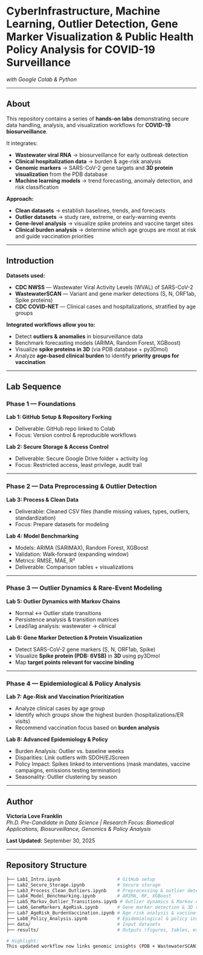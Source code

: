   # CyberInfrastructure, Machine Learning, Outlier Detection, Gene Marker Visualization & Public Health Policy Analysis for COVID-19 Surveillance  
*with Google Colab & Python*  

---

## About  
This repository contains a series of **hands-on labs** demonstrating secure data handling, analysis, and visualization workflows for **COVID-19 biosurveillance**.  

It integrates:  
- **Wastewater viral RNA** → biosurveillance for early outbreak detection  
- **Clinical hospitalization data** → burden & age-risk analysis  
- **Genomic markers** → SARS-CoV-2 gene targets and **3D protein visualization** from the PDB database  
- **Machine learning models** → trend forecasting, anomaly detection, and risk classification  

**Approach:**  
- **Clean datasets** → establish baselines, trends, and forecasts  
- **Outlier datasets** → study rare, extreme, or early-warning events  
- **Gene-level analysis** → visualize spike proteins and vaccine target sites  
- **Clinical burden analysis** → determine which age groups are most at risk and guide vaccination priorities  

---

## Introduction  
**Datasets used:**  
- **CDC NWSS** — Wastewater Viral Activity Levels (WVAL) of SARS-CoV-2  
- **WastewaterSCAN** — Variant and gene marker detections (S, N, ORF1ab, Spike proteins)  
- **CDC COVID-NET** — Clinical cases and hospitalizations, stratified by age groups  

**Integrated workflows allow you to:**  
- Detect **outliers & anomalies** in biosurveillance data  
- Benchmark forecasting models (ARIMA, Random Forest, XGBoost)  
- Visualize **spike proteins in 3D** (via PDB database + py3Dmol)  
- Analyze **age-based clinical burden** to identify **priority groups for vaccination**  

---

## Lab Sequence  

### Phase 1 — Foundations  
**Lab 1: GitHub Setup & Repository Forking**  
- Deliverable: GitHub repo linked to Colab  
- Focus: Version control & reproducible workflows  

**Lab 2: Secure Storage & Access Control**  
- Deliverable: Secure Google Drive folder + activity log  
- Focus: Restricted access, least privilege, audit trail  

---

### Phase 2 — Data Preprocessing & Outlier Detection  
**Lab 3: Process & Clean Data**  
- Deliverable: Cleaned CSV files (handle missing values, types, outliers, standardization)  
- Focus: Prepare datasets for modeling  

**Lab 4: Model Benchmarking**  
- Models: ARIMA (SARIMAX), Random Forest, XGBoost  
- Validation: Walk-forward (expanding window)  
- Metrics: RMSE, MAE, R²  
- Deliverable: Comparison tables + visualizations  

---

### Phase 3 — Outlier Dynamics & Rare-Event Modeling  
**Lab 5: Outlier Dynamics with Markov Chains**  
- Normal ↔ Outlier state transitions  
- Persistence analysis & transition matrices  
- Lead/lag analysis: wastewater → clinical  

**Lab 6: Gene Marker Detection & Protein Visualization**  
- Detect SARS-CoV-2 gene markers (S, N, ORF1ab, Spike)  
- Visualize **Spike protein (PDB: 6VSB)** in **3D** using py3Dmol  
- Map **target points relevant for vaccine binding**  

---

### Phase 4 — Epidemiological & Policy Analysis  
**Lab 7: Age-Risk and Vaccination Prioritization**  
- Analyze clinical cases by age group  
- Identify which groups show the highest burden (hospitalizations/ER visits)  
- Recommend vaccination focus based on **burden analysis**  

**Lab 8: Advanced Epidemiology & Policy**  
- Burden Analysis: Outlier vs. baseline weeks  
- Disparities: Link outliers with SDOH/EJScreen  
- Policy Impact: Spikes linked to interventions (mask mandates, vaccine campaigns, emissions testing termination)  
- Seasonality: Outlier clustering by season  

---

## Author  
**Victoria Love Franklin**  
*Ph.D. Pre-Candidate in Data Science | Research Focus: Biomedical Applications, Biosurveillance, Genomics & Policy Analysis*  

**Last Updated:** September 30, 2025  

---

## Repository Structure  
```bash
├── Lab1_Intro.ipynb                     # GitHub setup
├── Lab2_Secure_Storage.ipynb            # Secure storage
├── Lab3_Process_Clean_Outliers.ipynb    # Preprocessing & outlier detection
├── Lab4_Model_Benchmarking.ipynb        # ARIMA, RF, XGBoost
├── Lab5_Markov_Outlier_Transitions.ipynb # Outlier dynamics & Markov chains
├── Lab6_GeneMarkers_AgeRisk.ipynb       # Gene marker detection & 3D spike visualization
├── Lab7_AgeRisk_BurdenVaccination.ipynb # Age risk analysis & vaccine targeting
├── Lab8_Policy_Analysis.ipynb           # Epidemiological & policy insights
├── data/                                # Input datasets
├── results/                             # Outputs (figures, tables, exports)

# Highlight:
This updated workflow now links genomic insights (PDB + WastewaterSCAN) with clinical burden analysis to deliver actionable vaccination strategies while also supporting forecasting and anomaly detection for COVID-19 biosurveillance.
